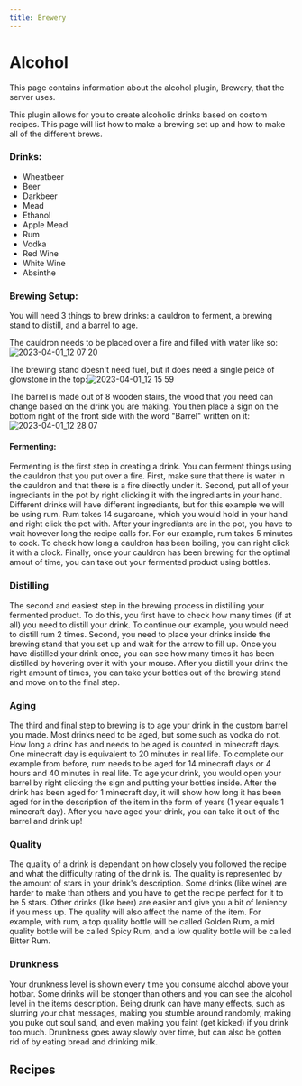 ```yaml
---
title: Brewery
---
```


# Alcohol

This page contains information about the alcohol plugin, Brewery, that the server uses.

This plugin allows for you to create alcoholic drinks based on costom recipes. This page will list how to make a brewing set up and how to make all of the different brews.

### Drinks:

- Wheatbeer
- Beer
- Darkbeer
- Mead
- Ethanol
- Apple Mead
- Rum
- Vodka
- Red Wine
- White Wine
- Absinthe

### Brewing Setup:

You will need 3 things to brew drinks: a cauldron to ferment, a brewing stand to distill, and a barrel to age.

The cauldron needs to be placed over a fire and filled with water like so:![2023-04-01_12 07 20](https://user-images.githubusercontent.com/105452264/229305066-85fa29d4-e3e5-4dba-a878-1050922de5ec.png)

The brewing stand doesn't need fuel, but it does need a single peice of glowstone in the top:![2023-04-01_12 15 59](https://user-images.githubusercontent.com/105452264/229305258-19f261a0-8208-40ba-889c-380423a78ebf.png)

The barrel is made out of 8 wooden stairs, the wood that you need can change based on the drink you are making. You then place a sign on the bottom right of the front side with the word "Barrel" written on it:![2023-04-01_12 28 07](https://user-images.githubusercontent.com/105452264/229305806-58b94653-14be-497b-88db-e98a7bfd18a2.png)

#### Fermenting:

Fermenting is the first step in creating a drink. You can ferment things using the cauldron that you put over a fire. First, make sure that there is water in the cauldron and that there is a fire directly under it. Second, put all of your ingrediants in the pot by right clicking it with the ingrediants in your hand. Different drinks will have different ingrediants, but for this example we will be using rum. Rum takes 14 sugarcane, which you would hold in your hand and right click the pot with. After your ingrediants are in the pot, you have to wait however long the recipe calls for. For our example, rum takes 5 minutes to cook. To check how long a cauldron has been boiling, you can right click it with a clock. Finally, once your cauldron has been brewing for the optimal amout of time, you can take out your fermented product using bottles.

### Distilling

The second and easiest step in the brewing process in distilling your fermented product. To do this, you first have to check how many times (if at all) you need to distill your drink. To continue our example, you would need to distill rum 2 times. Second, you need to place your drinks inside the brewing stand that you set up and wait for the arrow to fill up. Once you have distilled your drink once, you can see how many times it has been distilled by hovering over it with your mouse. After you distill your drink the right amount of times, you can take your bottles out of the brewing stand and move on to the final step.

### Aging

The third and final step to brewing is to age your drink in the custom barrel you made. Most drinks need to be aged, but some such as vodka do not. How long a drink has and needs to be aged is counted in minecraft days. One minecraft day is equivalent to 20 minutes in real life. To complete our example from before, rum needs to be aged for 14 minecraft days or 4 hours and 40 minutes in real life. To age your drink, you would open your barrel by right clicking the sign and putting your bottles inside. After the drink has been aged for 1 minecraft day, it will show how long it has been aged for in the description of the item in the form of years (1 year equals 1 minecraft day). After you have aged your drink, you can take it out of the barrel and drink up!

### Quality

The quality of a drink is dependant on how closely you followed the recipe and what the difficulty rating of the drink is. The quality is represented by the amount of stars in your drink's description. Some drinks (like wine) are harder to make than others and you have to get the recipe perfect for it to be 5 stars. Other drinks (like beer) are easier and give you a bit of leniency if you mess up. The quality will also affect the name of the item. For example, with rum, a top quality bottle will be called Golden Rum, a mid quality bottle will be called Spicy Rum, and a low quality bottle will be called Bitter Rum.

### Drunkness

Your drunkness level is shown every time you consume alcohol above your hotbar. Some drinks will be stonger than others and you can see the alcohol level in the items description. Being drunk can have many effects, such as slurring your chat messages, making you stumble around randomly, making you puke out soul sand, and even making you faint (get kicked) if you drink too much. Drunkness goes away slowly over time, but can also be gotten rid of by eating bread and drinking milk.

## Recipes
